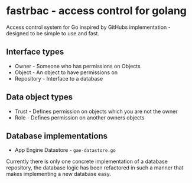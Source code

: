 # fastrbac - access control for golang

Access control system for Go inspired by GitHubs implementation - designed to be simple to use and fast.

## Interface types
- Owner - Someone who has permissions on Objects
- Object - An object to have permissions on
- Repository - Interface to a database

## Data object types
- Trust - Defines permission on objects which you are not the owner
- Role - Defines permission on another owners objects

## Database implementations
- App Engine Datastore - `gae-datastore.go`

Currently there is only one concrete implementation of a database repository, the database logic has been refactored in such a manner that makes implementing a new database easy.